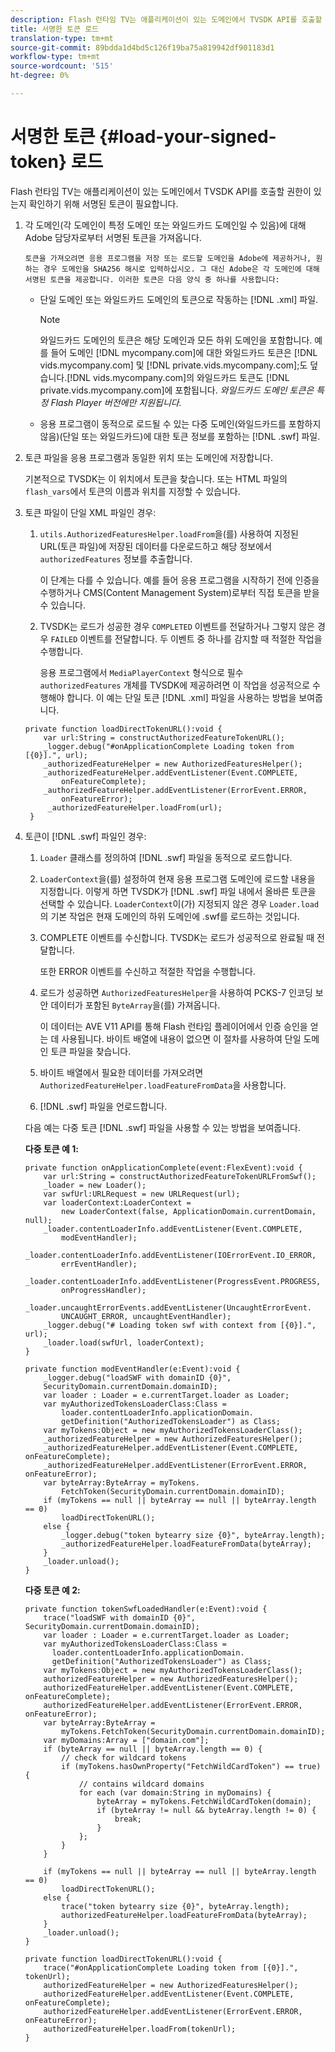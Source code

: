 ```yaml
---
description: Flash 런타임 TV는 애플리케이션이 있는 도메인에서 TVSDK API를 호출할 권한이 있는지 확인하기 위해 서명된 토큰이 필요합니다.
title: 서명한 토큰 로드
translation-type: tm+mt
source-git-commit: 89bdda1d4bd5c126f19ba75a819942df901183d1
workflow-type: tm+mt
source-wordcount: '515'
ht-degree: 0%

---
```



# 서명한 토큰 {#load-your-signed-token} 로드

Flash 런타임 TV는 애플리케이션이 있는 도메인에서 TVSDK API를 호출할 권한이 있는지 확인하기 위해 서명된 토큰이 필요합니다.

1. 각 도메인(각 도메인이 특정 도메인 또는 와일드카드 도메인일 수 있음)에 대해 Adobe 담당자로부터 서명된 토큰을 가져옵니다.

       토큰을 가져오려면 응용 프로그램을 저장 또는 로드할 도메인을 Adobe에 제공하거나, 원하는 경우 도메인을 SHA256 해시로 입력하십시오. 그 대신 Adobe은 각 도메인에 대해 서명된 토큰을 제공합니다. 이러한 토큰은 다음 양식 중 하나를 사용합니다:
   
   * 단일 도메인 또는 와일드카드 도메인의 토큰으로 작동하는 [!DNL .xml] 파일.

      >[!NOTE]
      >
      >와일드카드 도메인의 토큰은 해당 도메인과 모든 하위 도메인을 포함합니다. 예를 들어 도메인 [!DNL mycompany.com]에 대한 와일드카드 토큰은 [!DNL vids.mycompany.com] 및 [!DNL private.vids.mycompany.com];도 덮습니다.[!DNL vids.mycompany.com]의 와일드카드 토큰도 [!DNL private.vids.mycompany.com]에 포함됩니다. *와일드카드 도메인 토큰은 특정 Flash Player 버전에만 지원됩니다.*

   * 응용 프로그램이 동적으로 로드될 수 있는 다중 도메인(와일드카드를 포함하지 않음)(단일 또는 와일드카드)에 대한 토큰 정보를 포함하는 [!DNL .swf] 파일.

1. 토큰 파일을 응용 프로그램과 동일한 위치 또는 도메인에 저장합니다.

   기본적으로 TVSDK는 이 위치에서 토큰을 찾습니다. 또는 HTML 파일의 `flash_vars`에서 토큰의 이름과 위치를 지정할 수 있습니다.
1. 토큰 파일이 단일 XML 파일인 경우:
   1. `utils.AuthorizedFeaturesHelper.loadFrom`을(를) 사용하여 지정된 URL(토큰 파일)에 저장된 데이터를 다운로드하고 해당 정보에서 `authorizedFeatures` 정보를 추출합니다.

      이 단계는 다를 수 있습니다. 예를 들어 응용 프로그램을 시작하기 전에 인증을 수행하거나 CMS(Content Management System)로부터 직접 토큰을 받을 수 있습니다.

   1. TVSDK는 로드가 성공한 경우 `COMPLETED` 이벤트를 전달하거나 그렇지 않은 경우 `FAILED` 이벤트를 전달합니다. 두 이벤트 중 하나를 감지할 때 적절한 작업을 수행합니다.

      응용 프로그램에서 `MediaPlayerContext` 형식으로 필수 `authorizedFeatures` 개체를 TVSDK에 제공하려면 이 작업을 성공적으로 수행해야 합니다.
   이 예는 단일 토큰 [!DNL .xml] 파일을 사용하는 방법을 보여줍니다.

   ```
   private function loadDirectTokenURL():void { 
       var url:String = constructAuthorizedFeatureTokenURL(); 
       _logger.debug("#onApplicationComplete Loading token from [{0}].", url); 
       _authorizedFeatureHelper = new AuthorizedFeaturesHelper(); 
       _authorizedFeatureHelper.addEventListener(Event.COMPLETE,  
           onFeatureComplete); 
       _authorizedFeatureHelper.addEventListener(ErrorEvent.ERROR,  
           onFeatureError); 
        _authorizedFeatureHelper.loadFrom(url); 
    }
   ```

1. 토큰이 [!DNL .swf] 파일인 경우:
   1. `Loader` 클래스를 정의하여 [!DNL .swf] 파일을 동적으로 로드합니다.
   1. `LoaderContext`을(를) 설정하여 현재 응용 프로그램 도메인에 로드할 내용을 지정합니다. 이렇게 하면 TVSDK가 [!DNL .swf] 파일 내에서 올바른 토큰을 선택할 수 있습니다. `LoaderContext`이(가) 지정되지 않은 경우 `Loader.load`의 기본 작업은 현재 도메인의 하위 도메인에 .swf를 로드하는 것입니다.
   1. COMPLETE 이벤트를 수신합니다. TVSDK는 로드가 성공적으로 완료될 때 전달합니다.

      또한 ERROR 이벤트를 수신하고 적절한 작업을 수행합니다.
   1. 로드가 성공하면 `AuthorizedFeaturesHelper`을 사용하여 PCKS-7 인코딩 보안 데이터가 포함된 `ByteArray`을(를) 가져옵니다.

      이 데이터는 AVE V11 API를 통해 Flash 런타임 플레이어에서 인증 승인을 얻는 데 사용됩니다. 바이트 배열에 내용이 없으면 이 절차를 사용하여 단일 도메인 토큰 파일을 찾습니다.
   1. 바이트 배열에서 필요한 데이터를 가져오려면 `AuthorizedFeatureHelper.loadFeatureFromData`을 사용합니다.
   1. [!DNL .swf] 파일을 언로드합니다.

   다음 예는 다중 토큰 [!DNL .swf] 파일을 사용할 수 있는 방법을 보여줍니다.

   **다중 토큰 예 1:**

   ```
   private function onApplicationComplete(event:FlexEvent):void { 
       var url:String = constructAuthorizedFeatureTokenURLFromSwf();   
       _loader = new Loader(); 
       var swfUrl:URLRequest = new URLRequest(url); 
       var loaderContext:LoaderContext =  
           new LoaderContext(false, ApplicationDomain.currentDomain, null); 
       _loader.contentLoaderInfo.addEventListener(Event.COMPLETE,  
           modEventHandler); 
       _loader.contentLoaderInfo.addEventListener(IOErrorEvent.IO_ERROR,  
           errEventHandler); 
       _loader.contentLoaderInfo.addEventListener(ProgressEvent.PROGRESS,  
           onProgressHandler); 
       _loader.uncaughtErrorEvents.addEventListener(UncaughtErrorEvent. 
           UNCAUGHT_ERROR, uncaughtEventHandler); 
       _logger.debug("# Loading token swf with context from [{0}].", url); 
       _loader.load(swfUrl, loaderContext); 
   } 
   
   private function modEventHandler(e:Event):void { 
       _logger.debug("loadSWF with domainID {0}",  
       SecurityDomain.currentDomain.domainID); 
       var loader : Loader = e.currentTarget.loader as Loader; 
       var myAuthorizedTokensLoaderClass:Class =  
           loader.contentLoaderInfo.applicationDomain. 
           getDefinition("AuthorizedTokensLoader") as Class; 
       var myTokens:Object = new myAuthorizedTokensLoaderClass(); 
       _authorizedFeatureHelper = new AuthorizedFeaturesHelper(); 
       _authorizedFeatureHelper.addEventListener(Event.COMPLETE, onFeatureComplete); 
       _authorizedFeatureHelper.addEventListener(ErrorEvent.ERROR, onFeatureError); 
       var byteArray:ByteArray = myTokens. 
           FetchToken(SecurityDomain.currentDomain.domainID); 
       if (myTokens == null || byteArray == null || byteArray.length == 0) 
           loadDirectTokenURL(); 
       else { 
           _logger.debug("token bytearry size {0}", byteArray.length); 
           _authorizedFeatureHelper.loadFeatureFromData(byteArray); 
       } 
       _loader.unload(); 
   } 
   ```

   **다중 토큰 예 2:**

   ```
   private function tokenSwfLoadedHandler(e:Event):void { 
       trace("loadSWF with domainID {0}", SecurityDomain.currentDomain.domainID); 
       var loader : Loader = e.currentTarget.loader as Loader; 
       var myAuthorizedTokensLoaderClass:Class =  
         loader.contentLoaderInfo.applicationDomain. 
         getDefinition("AuthorizedTokensLoader") as Class; 
       var myTokens:Object = new myAuthorizedTokensLoaderClass(); 
       authorizedFeatureHelper = new AuthorizedFeaturesHelper(); 
       authorizedFeatureHelper.addEventListener(Event.COMPLETE, onFeatureComplete); 
       authorizedFeatureHelper.addEventListener(ErrorEvent.ERROR, onFeatureError); 
       var byteArray:ByteArray =  
           myTokens.FetchToken(SecurityDomain.currentDomain.domainID); 
       var myDomains:Array = ["domain.com"]; 
       if (byteArray == null || byteArray.length == 0) { 
           // check for wildcard tokens 
           if (myTokens.hasOwnProperty("FetchWildCardToken") == true) { 
               // contains wildcard domains 
               for each (var domain:String in myDomains) { 
                   byteArray = myTokens.FetchWildCardToken(domain); 
                   if (byteArray != null && byteArray.length != 0) { 
                       break; 
                   } 
               }; 
           } 
       } 
   
       if (myTokens == null || byteArray == null || byteArray.length == 0) 
           loadDirectTokenURL(); 
       else { 
           trace("token bytearry size {0}", byteArray.length); 
           authorizedFeatureHelper.loadFeatureFromData(byteArray); 
       } 
       _loader.unload(); 
   } 
   
   private function loadDirectTokenURL():void { 
       trace("#onApplicationComplete Loading token from [{0}].", tokenUrl); 
       authorizedFeatureHelper = new AuthorizedFeaturesHelper(); 
       authorizedFeatureHelper.addEventListener(Event.COMPLETE, onFeatureComplete); 
       authorizedFeatureHelper.addEventListener(ErrorEvent.ERROR, onFeatureError); 
       authorizedFeatureHelper.loadFrom(tokenUrl); 
   }
   ```

